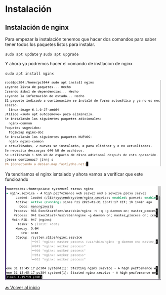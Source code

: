 # Instalación

## Instalación de nginx 

Para empezar la instalación tenemos que hacer dos comandos para saber tener todos los paquetes listos para instalar.

`sudo apt update` y `sudo apt upgrade`

Y ahora ya podremos hacer el comando de instlacion de nginx 

`sudo apt install nginx`

![](https://github.com/HoracioGG/nginx/blob/main/img/Instalacion-nginx.png)

Ya tendriamos el nginx isntalado y ahora vamos a verificar que este funcioando

![](https://github.com/HoracioGG/nginx/blob/main/img/Verificacion-Servicio-nginx.png)









[🔙 Volver al inicio](https://github.com/HoracioGG/nginx/tree/main#readme)
